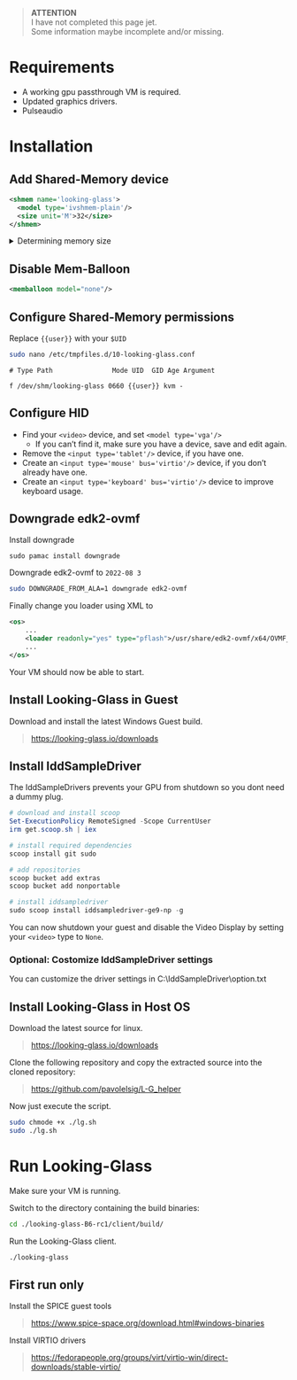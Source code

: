 > **ATTENTION** </br>
> I have not completed this page jet. </br>
> Some information maybe incomplete and/or missing.


# Requirements

- A working gpu passthrough VM is required.
- Updated graphics drivers.
- Pulseaudio


# Installation

## Add Shared-Memory device

```xml
<shmem name='looking-glass'>
  <model type='ivshmem-plain'/>
  <size unit='M'>32</size>
</shmem>
```

<details>
    <summary>Determining memory size</summary>

    width x height x pixel size x 2 = frame bytes

    frame bytes / 1024 / 1024 = frame megabytes

    frame megabytes + 10 MiB = total megabytes
</details>

## Disable Mem-Balloon

```xml
<memballoon model="none"/>
```

## Configure Shared-Memory permissions

Replace ``{{user}}`` with your ``$UID``

```bash
sudo nano /etc/tmpfiles.d/10-looking-glass.conf
```
```
# Type Path               Mode UID  GID Age Argument

f /dev/shm/looking-glass 0660 {{user}} kvm -
```


## Configure HID

- Find your ``<video>`` device, and set ``<model type='vga'/>``
  - If you can’t find it, make sure you have a <graphics> device, save and edit again.
- Remove the ``<input type='tablet'/>`` device, if you have one.
- Create an ``<input type='mouse' bus='virtio'/>`` device, if you don’t already have one.
- Create an ``<input type='keyboard' bus='virtio'/>`` device to improve keyboard usage.


## Downgrade edk2-ovmf

Install downgrade
```
sudo pamac install downgrade
```

Downgrade edk2-ovmf to ``2022-08 3``
```bash
sudo DOWNGRADE_FROM_ALA=1 downgrade edk2-ovmf
```

Finally change you loader using XML to 
```xml
<os>
    ...
    <loader readonly="yes" type="pflash">/usr/share/edk2-ovmf/x64/OVMF_CODE.fd</loader>
    ...
</os>
```

Your VM should now be able to start.

## Install Looking-Glass in Guest

Download and install the latest Windows Guest build.
> https://looking-glass.io/downloads

## Install IddSampleDriver
The IddSampleDrivers prevents your GPU from shutdown so you dont need a dummy plug.

```powershell
# download and install scoop
Set-ExecutionPolicy RemoteSigned -Scope CurrentUser
irm get.scoop.sh | iex

# install required dependencies
scoop install git sudo

# add repositories
scoop bucket add extras
scoop bucket add nonportable

# install iddsampledriver
sudo scoop install iddsampledriver-ge9-np -g
```

You can now shutdown your guest and disable the Video Display by setting your ``<video>`` type to ``None``.

### Optional: Costomize IddSampleDriver settings

You can customize the driver settings in C:\IddSampleDriver\option.txt


## Install Looking-Glass in Host OS

Download the latest source for linux.
> https://looking-glass.io/downloads

Clone the following repository and copy the extracted source into the cloned repository:
> https://github.com/pavolelsig/L-G_helper

Now just execute the script.
```bash
sudo chmode +x ./lg.sh
sudo ./lg.sh
```

# Run Looking-Glass

Make sure your VM is running.

Switch to the directory containing the build binaries:
```bash
cd ./looking-glass-B6-rc1/client/build/
```

Run the Looking-Glass client.
```bash
./looking-glass
```

## First run only

Install the SPICE guest tools
> https://www.spice-space.org/download.html#windows-binaries


Install VIRTIO drivers
> https://fedorapeople.org/groups/virt/virtio-win/direct-downloads/stable-virtio/
